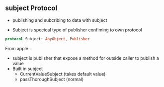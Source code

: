  ## subject Protocol

- publishing and subcribing to data with subject

- Subject is specical type of publisher confiming to own protocol

```swift
protocol Subject: AnyObject, Publisher
```

From apple : 
- subject is publisher that expose a method for outside caller to publish a value 
- Built in subject 
    - CurrentValueSubject (takes default value)
    - passThoroughSubject (normal)

